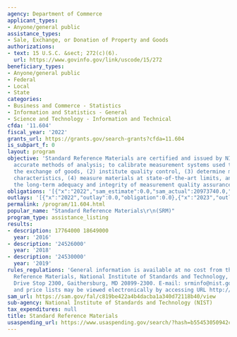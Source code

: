 ```yaml
---
agency: Department of Commerce
applicant_types:
- Anyone/general public
assistance_types:
- Sale, Exchange, or Donation of Property and Goods
authorizations:
- text: 15 U.S.C. &sect; 272(c)(6).
  url: https://www.govinfo.gov/link/uscode/15/272
beneficiary_types:
- Anyone/general public
- Federal
- Local
- State
categories:
- Business and Commerce - Statistics
- Information and Statistics - General
- Science and Technology - Information and Technical
cfda: '11.604'
fiscal_year: '2022'
grants_url: https://grants.gov/search-grants?cfda=11.604
is_subpart_f: 0
layout: program
objective: 'Standard Reference Materials are certified and issued by NIST to develop
  accurate methods of analysis; to calibrate measurement systems used to: (1) facilitate
  the exchange of goods, (2) institute quality control, (3) determine material performance
  characteristics, (4) measure materials at state-of-the-art limits, and (5) assure
  the long-term adequacy and integrity of measurement quality assurance programs.'
obligations: '[{"x":"2022","sam_estimate":0.0,"sam_actual":20973740.0,"usa_spending_actual":0.0},{"x":"2023","sam_estimate":19782300.0,"sam_actual":0.0,"usa_spending_actual":0.0},{"x":"2024","sam_estimate":19725300.0,"sam_actual":0.0,"usa_spending_actual":0.0}]'
outlays: '[{"x":"2022","outlay":0.0,"obligation":0.0},{"x":"2023","outlay":0.0,"obligation":0.0},{"x":"2024","outlay":0.0,"obligation":0.0}]'
permalink: /program/11.604.html
popular_name: "Standard Reference Materials\r\n(SRM)"
program_type: assistance_listing
results:
- description: 17764000 18649000
  year: '2016'
- description: '24526000'
  year: '2018'
- description: '24530000'
  year: '2019'
rules_regulations: 'General information is available at no cost from the Office of
  Reference Materials, National Institute of Standards and Technology, 100 Bureau
  Drive Stop 2300, Gaithersburg, MD 20899-2300. E-mail: srminfo@nist.gov.  Catalogs
  and price lists may be viewed electronically by accessing URL http://www.nist.gov/srm'
sam_url: https://sam.gov/fal/c819be422a4b4dacba1a340d72118b40/view
sub-agency: National Institute of Standards and Technology (NIST)
tax_expenditures: null
title: Standard Reference Materials
usaspending_url: https://www.usaspending.gov/search/?hash=b55453050942c498847a92976075922f
---
```

